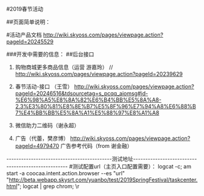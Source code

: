 #2019春节活动

##页面简单说明：


#活动产品文档
	http://wiki.skyoss.com/pages/viewpage.action?pageId=20245529

###开发中需要的信息：
##后台接口
1. 购物商城更多商品信息（运营 游嘉玲）
	//	http://wiki.skyoss.com/pages/viewpage.action?pageId=20239629

2. 春节活动-接口 （王雪）
	http://wiki.skyoss.com/pages/viewpage.action?pageId=20246516&tdsourcetag=s_pcqq_aiomsg#id-%E6%98%A5%E8%8A%82%E6%B4%BB%E5%8A%A8-2.3%E3%80%81%E8%8E%B7%E5%8F%96%E7%94%A8%E6%88%B7%E4%BB%BB%E5%8A%A1%E5%88%97%E8%A1%A8
	
3. 微信助力二维码（谢永超）

4. 广告（代蕾，樊彦博）
	http://wiki.skyoss.com/pages/viewpage.action?pageId=4979470
	广告参考代码（from 谢金融）
	
	
-------------------------------------------测试地址---------------------------------------------------
#测试配置url（主页入口配置需要）：
logcat -c;  am start -a coocaa.intent.action.browser --es "url" "http://beta.webapp.skysrt.com/yuanbo/test/2019SpringFestival/taskcenter.html"; logcat | grep chrom; \r
	

